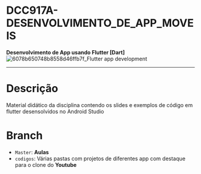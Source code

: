 # DCC917A-DESENVOLVIMENTO_DE_APP_MOVEIS
**Desenvolvimento de App usando Flutter [Dart]**
![6078b650748b8558d46ffb7f_Flutter app development](https://github.com/carlosbrunocb/DCC917A-DESENVOLVIMENTO_DE_APP_MOVEIS/assets/54155580/9f92ed05-74c3-444e-ad66-e6ca05866792)
_________
# Descrição
Material didático da disciplina contendo os slides e exemplos de código em flutter desensolvidos no Android Studio
# Branch
- `Master`: **Aulas**
- `codigos`: Várias pastas com projetos de diferentes app com destaque para o clone do **Youtube**
